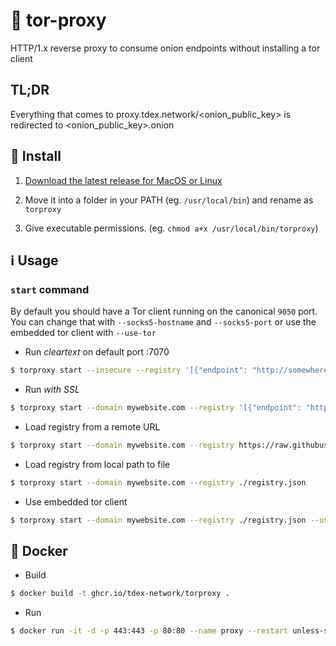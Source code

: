 # 🧅 tor-proxy
HTTP/1.x reverse proxy to consume onion endpoints without installing a tor client 


## TL;DR

Everything that comes to proxy.tdex.network/<onion_public_key> is redirected to <onion_public_key>.onion

## 📩 Install 

1. [Download the latest release for MacOS or Linux](https://github.com/tdex-network/tor-proxy/releases)

2. Move it into a folder in your PATH (eg. `/usr/local/bin`) and rename as `torproxy`

3. Give executable permissions. (eg. `chmod a+x /usr/local/bin/torproxy`)

## ℹ️ Usage

### `start` command


By default you should have a Tor client running on the canonical `9050` port. You can change that with `--socks5-hostname` and `--socks5-port` or use the embedded tor client with `--use-tor`

* Run *cleartext* on default port :7070

```sh
$ torproxy start --insecure --registry '[{"endpoint": "http://somewherefaraway.onion:80"}]' 
```

* Run *with SSL* 

```sh
$ torproxy start --domain mywebsite.com --registry '[{"endpoint": "http://somewherefaraway.onion:80"}]' 
```

* Load registry from a remote URL 

```sh
$ torproxy start --domain mywebsite.com --registry https://raw.githubusercontent.com/tdex-network/tdex-registry/master/registry.json
```


* Load registry from local path to file

```sh
$ torproxy start --domain mywebsite.com --registry ./registry.json
```

* Use embedded tor client

```sh
$ torproxy start --domain mywebsite.com --registry ./registry.json --use-tor 
```
## 🐋 Docker

* Build

```sh
$ docker build -t ghcr.io/tdex-network/torproxy .
```

* Run 

```sh
$ docker run -it -d -p 443:443 -p 80:80 --name proxy --restart unless-stopped ghcr.io/tdex-network/torproxy start --use-tor --domain proxy.tdex.network --email myemail@domain.com --registry https://raw.githubusercontent.com/tdex-network/tdex-registry/master/registry.json 
```
